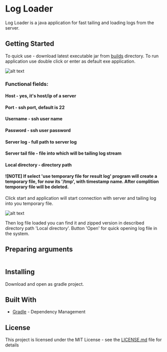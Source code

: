 # Log Loader

Log Loader is a java application for fast tailing and loading logs from the server.

## Getting Started

To quick use - download latest executable jar from [builds](https://github.com/serhiibh/log-loader/tree/master/builds) directory. To run application use double click or enter as default exe application.

![alt text](https://github.com/serhiibh/log-loader/blob/master/docs/opened.png)

### Functional fields:

#### Host - yes, it's host/ip of a server 

#### Port - ssh port, default is 22 

#### Username - ssh user name

#### Password - ssh user password

#### Server log - full path to server log

#### Server tail file - file into which will be tailing log stream 

#### Local directory - directory path 

#### ![NOTE] If select 'use temporary file for result log' program will create a temporary file, for now its '/tmp', with timestamp name. After complition temporary file will be deleted.

Click start and application will start connection with server and tailing log into you temporary file.

![alt text](https://github.com/serhiibh/log-loader/blob/master/docs/done.png)

Then log file loaded you can find it and zipped version in described directory path 'Local directory'.
Button 'Open' for quick opening log file in the system.

## Preparing arguments

```

```

## Installing

Download and open as gradle project.

## Built With

* [Gradle](https://gradle.org/) - Dependency Management


## License

This project is licensed under the MIT License - see the [LICENSE.md](LICENSE.md) file for details
